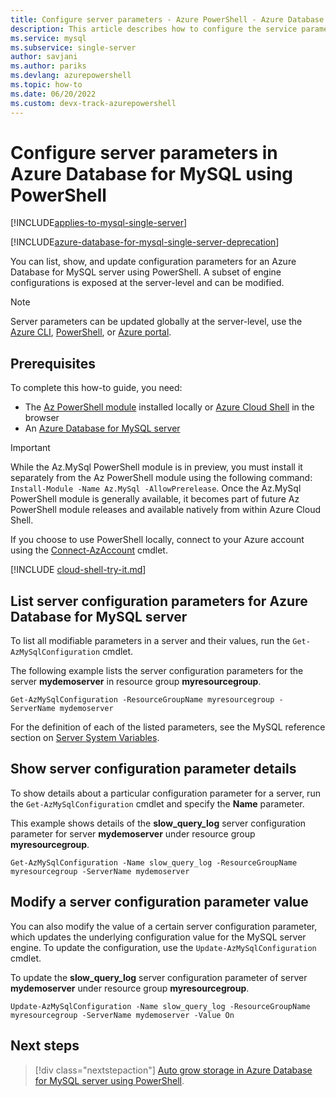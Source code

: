```yaml
---
title: Configure server parameters - Azure PowerShell - Azure Database for MySQL
description: This article describes how to configure the service parameters in Azure Database for MySQL using PowerShell.
ms.service: mysql
ms.subservice: single-server
author: savjani
ms.author: pariks
ms.devlang: azurepowershell
ms.topic: how-to
ms.date: 06/20/2022
ms.custom: devx-track-azurepowershell
---
```


# Configure server parameters in Azure Database for MySQL using PowerShell

[!INCLUDE[applies-to-mysql-single-server](../includes/applies-to-mysql-single-server.md)]

[!INCLUDE[azure-database-for-mysql-single-server-deprecation](../includes/azure-database-for-mysql-single-server-deprecation.md)]

You can list, show, and update configuration parameters for an Azure Database for MySQL server using
PowerShell. A subset of engine configurations is exposed at the server-level and can be modified.

>[!Note]
> Server parameters can be updated globally at the server-level, use the [Azure CLI](./how-to-configure-server-parameters-using-cli.md), [PowerShell](./how-to-configure-server-parameters-using-powershell.md), or [Azure portal](./how-to-server-parameters.md).

## Prerequisites

To complete this how-to guide, you need:

- The [Az PowerShell module](/powershell/azure/install-az-ps) installed locally or
  [Azure Cloud Shell](https://shell.azure.com/) in the browser
- An [Azure Database for MySQL server](quickstart-create-mysql-server-database-using-azure-powershell.md)

> [!IMPORTANT]
> While the Az.MySql PowerShell module is in preview, you must install it separately from the Az
> PowerShell module using the following command: `Install-Module -Name Az.MySql -AllowPrerelease`.
> Once the Az.MySql PowerShell module is generally available, it becomes part of future Az
> PowerShell module releases and available natively from within Azure Cloud Shell.

If you choose to use PowerShell locally, connect to your Azure account using the
[Connect-AzAccount](/powershell/module/az.accounts/Connect-AzAccount) cmdlet.

[!INCLUDE [cloud-shell-try-it.md](../../../includes/cloud-shell-try-it.md)]

## List server configuration parameters for Azure Database for MySQL server

To list all modifiable parameters in a server and their values, run the `Get-AzMySqlConfiguration`
cmdlet.

The following example lists the server configuration parameters for the server **mydemoserver** in
resource group **myresourcegroup**.

```azurepowershell-interactive
Get-AzMySqlConfiguration -ResourceGroupName myresourcegroup -ServerName mydemoserver
```

For the definition of each of the listed parameters, see the MySQL reference section on
[Server System Variables](https://dev.mysql.com/doc/refman/5.7/en/server-system-variables.html).

## Show server configuration parameter details

To show details about a particular configuration parameter for a server, run the
`Get-AzMySqlConfiguration` cmdlet and specify the **Name** parameter.

This example shows details of the **slow\_query\_log** server configuration parameter for server
**mydemoserver** under resource group **myresourcegroup**.

```azurepowershell-interactive
Get-AzMySqlConfiguration -Name slow_query_log -ResourceGroupName myresourcegroup -ServerName mydemoserver
```

## Modify a server configuration parameter value

You can also modify the value of a certain server configuration parameter, which updates the
underlying configuration value for the MySQL server engine. To update the configuration, use the
`Update-AzMySqlConfiguration` cmdlet.

To update the **slow\_query\_log** server configuration parameter of server
**mydemoserver** under resource group **myresourcegroup**.

```azurepowershell-interactive
Update-AzMySqlConfiguration -Name slow_query_log -ResourceGroupName myresourcegroup -ServerName mydemoserver -Value On
```

## Next steps

> [!div class="nextstepaction"]
> [Auto grow storage in Azure Database for MySQL server using PowerShell](how-to-auto-grow-storage-powershell.md).
